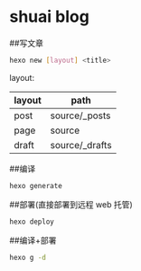 # shuai blog

##写文章

```bash
hexo new [layout] <title>
```

layout:

| layout | path |
| ----- | --------------- |
| post  | source/\_posts  |
| page  | source          |
| draft | source/\_drafts |

##编译

```bash
hexo generate
```

##部署(直接部署到远程 web 托管)

```bash
hexo deploy
```

##编译+部署

```bash
hexo g -d
```